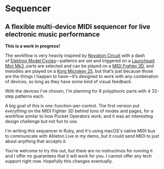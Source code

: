 # Sequencer

## A flexible multi-device MIDI sequencer for live electronic music performance

**This is a work in progress!**

The workflow is very heavily inspired by [Novation Circuit](https://novationmusic.com/en/circuit/circuit) with a dash of [Elektron Model:Cycles](https://www.elektron.se/products/modelsamples/)—patterns are set and triggered on a [Launchpad Mini Mk3](https://novationmusic.com/en/launch/launchpad-mini), parts are selected and can be played on a [MIDI Fighter 3D](https://www.midifighter.com/#3D), and melodies are played on a [Korg Microkey 25](https://www.korg.com/us/products/computergear/microkey/), but that’s just because those are the things I happen to have—it’s designed to work with any combination of devices, so long as they have some kind of visual feedback.

With the devices I've chosen, I'm planning for 8 polyphonic parts with 4 32-step patterns each.

A big goal of this is one-function-per-control. The first version put _everything_ on the MIDI Fighter 3D behind tons of modes and pages, for a workflow similar to how Pocket Operators work, and it was an interesting design challenge but not fun to use.

I'm writing this sequencer in Ruby, and it's using macOS's native MIDI bus to communicate with Ableton Live in my demo, but it could send MIDI to just about anything that accepts it.

You're welcome to try this out, but there are no instructinos for running it and I offer no guarantees that it will work for you. I cannot offer any tech support right now. Hopefully this changes eventually.
